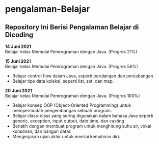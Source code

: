# pengalaman-Belajar

Repository Ini Berisi Pengalaman Belajar di Dicoding
--

**14 Juni 2021**  
Belajar kelas Memulai Pemrograman dengan Java. (Progres 21%)

**15 Juni 2021**  
Belajar kelas Memulai Pemrograman dengan Java. (Progres 56%)
  * Belajar control flow dalam Java, seperti perulangan dan percabangan.
  * Belajar tipe data koleksi, seperti list, set, dan map.

**20 Juni 2021**  
Belajar kelas Memulai Pemrograman dengan Java. (Progres 100%)
  * Belajar konsep OOP (Object-Oriented Programming) untuk mempermudah pengembangan sebuah program.
  * Belajar class-class yang sering digunakan dalam bahasa Java seperti generic, exception, input output, date time, dan casting. 
  * Berlatih dengan membuat program untuk menghitung suhu air, vokal konsonan, dan bangun datar. 
  * Mengerjakan ujian akhir untuk menilai kemahiran diri.
